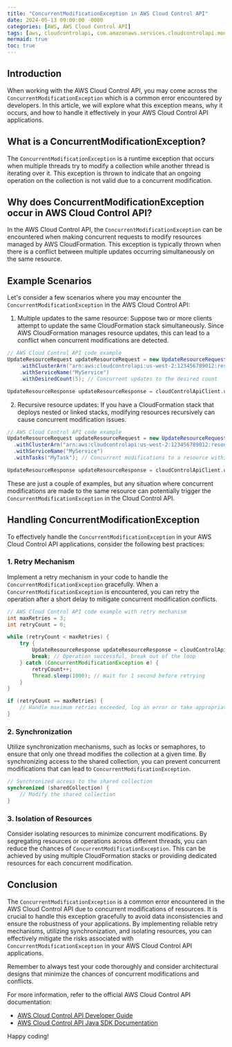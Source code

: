 ```yaml
---
title: "ConcurrentModificationException in AWS Cloud Control API"
date: 2024-05-13 09:00:00 -0000
categories: [AWS, AWS Cloud Control API]
tags: [aws, cloudcontrolapi, com.amazonaws.services.cloudcontrolapi.model]
mermaid: true
toc: true
---
```



## Introduction

When working with the AWS Cloud Control API, you may come across the `ConcurrentModificationException` which is a common error encountered by developers. In this article, we will explore what this exception means, why it occurs, and how to handle it effectively in your AWS Cloud Control API applications.

## What is a ConcurrentModificationException?

The `ConcurrentModificationException` is a runtime exception that occurs when multiple threads try to modify a collection while another thread is iterating over it. This exception is thrown to indicate that an ongoing operation on the collection is not valid due to a concurrent modification.

## Why does ConcurrentModificationException occur in AWS Cloud Control API?

In the AWS Cloud Control API, the `ConcurrentModificationException` can be encountered when making concurrent requests to modify resources managed by AWS CloudFormation. This exception is typically thrown when there is a conflict between multiple updates occurring simultaneously on the same resource.

## Example Scenarios

Let's consider a few scenarios where you may encounter the `ConcurrentModificationException` in the AWS Cloud Control API:

1. Multiple updates to the same resource: Suppose two or more clients attempt to update the same CloudFormation stack simultaneously. Since AWS CloudFormation manages resource updates, this can lead to a conflict when concurrent modifications are detected.

```java
// AWS Cloud Control API code example
UpdateResourceRequest updateResourceRequest = new UpdateResourceRequest()
    .withClusterArn("arn:aws:cloudcontrolapi:us-west-2:123456789012:resource/cluster/MyCluster")
    .withServiceName("MyService")
    .withDesiredCount(5); // Concurrent updates to the desired count

UpdateResourceResponse updateResourceResponse = cloudControlApiClient.updateResource(updateResourceRequest);
```

2. Recursive resource updates: If you have a CloudFormation stack that deploys nested or linked stacks, modifying resources recursively can cause concurrent modification issues.

```java
// AWS Cloud Control API code example
UpdateResourceRequest updateResourceRequest = new UpdateResourceRequest()
  .withClusterArn("arn:aws:cloudcontrolapi:us-west-2:123456789012:resource/cluster/MyCluster")
  .withServiceName("MyService")
  .withTasks("MyTask"); // Concurrent modifications to a resource within a stack

UpdateResourceResponse updateResourceResponse = cloudControlApiClient.updateResource(updateResourceRequest);
```

These are just a couple of examples, but any situation where concurrent modifications are made to the same resource can potentially trigger the `ConcurrentModificationException` in the Cloud Control API.

## Handling ConcurrentModificationException

To effectively handle the `ConcurrentModificationException` in your AWS Cloud Control API applications, consider the following best practices:

### 1. Retry Mechanism

Implement a retry mechanism in your code to handle the `ConcurrentModificationException` gracefully. When a `ConcurrentModificationException` is encountered, you can retry the operation after a short delay to mitigate concurrent modification conflicts.

```java
// AWS Cloud Control API code example with retry mechanism
int maxRetries = 3;
int retryCount = 0;

while (retryCount < maxRetries) {
    try {
        UpdateResourceResponse updateResourceResponse = cloudControlApiClient.updateResource(updateResourceRequest);
        break; // Operation successful, break out of the loop
    } catch (ConcurrentModificationException e) {
        retryCount++;
        Thread.sleep(1000); // Wait for 1 second before retrying
    }
}

if (retryCount == maxRetries) {
    // Handle maximum retries exceeded, log an error or take appropriate action
}
```

### 2. Synchronization

Utilize synchronization mechanisms, such as locks or semaphores, to ensure that only one thread modifies the collection at a given time. By synchronizing access to the shared collection, you can prevent concurrent modifications that can lead to `ConcurrentModificationException`.

```java
// Synchronized access to the shared collection
synchronized (sharedCollection) {
    // Modify the shared collection
}
```

### 3. Isolation of Resources

Consider isolating resources to minimize concurrent modifications. By segregating resources or operations across different threads, you can reduce the chances of `ConcurrentModificationException`. This can be achieved by using multiple CloudFormation stacks or providing dedicated resources for each concurrent modification.

## Conclusion

The `ConcurrentModificationException` is a common error encountered in the AWS Cloud Control API due to concurrent modifications of resources. It is crucial to handle this exception gracefully to avoid data inconsistencies and ensure the robustness of your applications. By implementing reliable retry mechanisms, utilizing synchronization, and isolating resources, you can effectively mitigate the risks associated with `ConcurrentModificationException` in your AWS Cloud Control API applications.

Remember to always test your code thoroughly and consider architectural designs that minimize the chances of concurrent modifications and conflicts.

For more information, refer to the official AWS Cloud Control API documentation:
- [AWS Cloud Control API Developer Guide](https://docs.aws.amazon.com/cloudcontrolapi/latest/userguide/what-is-cloudcontrolapi.html)
- [AWS Cloud Control API Java SDK Documentation](https://docs.aws.amazon.com/sdk-for-java/latest/developer-guide/cloudcontrolapi.html)

Happy coding!